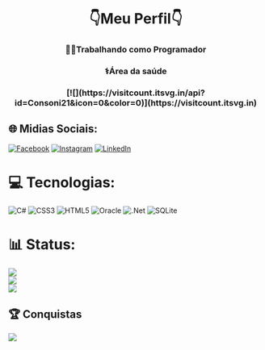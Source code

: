 <h1 align="center">👇Meu Perfil👇</h1>
<h3 align="center"> 🧑‍💻Trabalhando como Programador </h3>
<h3 align="center"> ⚕️Área da saúde </h3>

<h3 align="center">[![](https://visitcount.itsvg.in/api?id=Consoni21&icon=0&color=0)](https://visitcount.itsvg.in)</h3>

## 🌐 Midias Sociais:
[![Facebook](https://img.shields.io/badge/Facebook-%231877F2.svg?logo=Facebook&logoColor=white)](https://facebook.com//gabrielconsoni) [![Instagram](https://img.shields.io/badge/Instagram-%23E4405F.svg?logo=Instagram&logoColor=white)](https://instagram.com//consoni__) [![LinkedIn](https://img.shields.io/badge/LinkedIn-%230077B5.svg?logo=linkedin&logoColor=white)](https://linkedin.com/in//gabrielconsoni) 

# 💻 Tecnologias:
![C#](https://img.shields.io/badge/c%23-%23239120.svg?style=for-the-badge&logo=csharp&logoColor=white) ![CSS3](https://img.shields.io/badge/css3-%231572B6.svg?style=for-the-badge&logo=css3&logoColor=white) ![HTML5](https://img.shields.io/badge/html5-%23E34F26.svg?style=for-the-badge&logo=html5&logoColor=white) ![Oracle](https://img.shields.io/badge/Oracle-F80000?style=for-the-badge&logo=oracle&logoColor=white) ![.Net](https://img.shields.io/badge/.NET-5C2D91?style=for-the-badge&logo=.net&logoColor=white) ![SQLite](https://img.shields.io/badge/sqlite-%2307405e.svg?style=for-the-badge&logo=sqlite&logoColor=white)
# 📊 Status:
![](https://github-readme-stats.vercel.app/api?username=Consoni21&theme=dark&hide_border=false&include_all_commits=true&count_private=false)<br/>
![](https://github-readme-streak-stats.herokuapp.com/?user=Consoni21&theme=dark&hide_border=false)<br/>
![](https://github-readme-stats.vercel.app/api/top-langs/?username=Consoni21&theme=dark&hide_border=false&include_all_commits=true&count_private=false&layout=compact)

## 🏆 Conquistas
![](https://github-profile-trophy.vercel.app/?username=Consoni21&theme=radical&no-frame=false&no-bg=false&margin-w=4)


